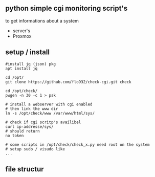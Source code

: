 ## python simple cgi monitoring script's

to get informations about a system
- server's
- Proxmox


## setup / install
```
#install jq (json) pkg 
apt install jq

cd /opt/
git clone https://github.com/flo932/check-cgi.git check

cd /opt/check/
pwgen -n 30 -c 1 > psk

# install a webserver with cgi enabled
# then link the www dir
ln -s /opt/check/www /var/www/html/sys/

# check if cgi scritp's availibel
curl ip-addresse/sys/
# should return 
no token

# some scripts in /opt/check/check_x.py need root on the system
# setup sudo / visudo like
...
```

## file structur
```

```


